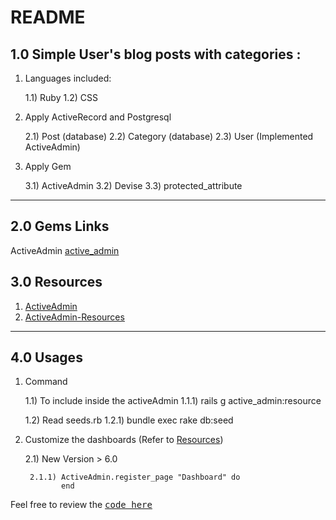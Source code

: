 # README

## 1.0 Simple User's blog posts with categories : 

1) Languages included:

	1.1) Ruby 
	1.2) CSS


2) Apply ActiveRecord and Postgresql 

	2.1) Post (database)
	2.2) Category (database)
	2.3) User (Implemented ActiveAdmin)

3) Apply Gem 

	3.1) ActiveAdmin 
	3.2) Devise
	3.3) protected_attribute


---

## 2.0 Gems Links 

ActiveAdmin [active_admin](https://github.com/activeadmin/activeadmin)

## <a name="resources"></a> 3.0 Resources 

1. [ActiveAdmin](http://blog.gemnasium.com/post/60090180534/activeadmin-060-is-out) 
2. [ActiveAdmin-Resources](https://github.com/activeadmin/activeadmin/blob/master/docs/2-resource-customization.md)

---

## 4.0 Usages

1) Command 

	1.1) To include inside the activeAdmin 
		1.1.1) rails g active_admin:resource <Model>

	1.2) Read seeds.rb 
		1.2.1) bundle exec rake db:seed

2) Customize the dashboards (Refer to [Resources](#resources))

	2.1) New Version > 6.0  

		2.1.1) ActiveAdmin.register_page "Dashboard" do
			   end

Feel free to review the <tt>[code here](https://github.com/yclim95/user_category_post_blog)</tt> 
